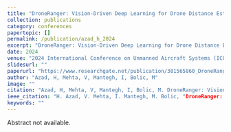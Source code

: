 ```yaml
---
title: "DroneRanger: Vision-Driven Deep Learning for Drone Distance Estimation"
collection: publications
category: conferences
papertopic: []
permalink: /publication/azad_h_2024
excerpt: "DroneRanger: Vision-Driven Deep Learning for Drone Distance Estimation published in 2024 International Conference on Unmanned Aircraft Systems (ICUAS)."
date: 2024
venue: "2024 International Conference on Unmanned Aircraft Systems (ICUAS)"
slidesurl: ""
paperurl: "https://www.researchgate.net/publication/381565860_DroneRanger_Vision-Driven_Deep_Learning_for_Drone_Distance_Estimation"
author: "Azad, H, Mehta, V, Mantegh, I, Bolic, M"
image: ""
citation: "Azad, H, Mehta, V, Mantegh, I, Bolic, M. DroneRanger: Vision-Driven Deep Learning for Drone Distance Estimation. 2024 International Conference on Unmanned Aircraft Systems (ICUAS), 2024."
ieee_citation: "H. Azad, V. Mehta, I. Mantegh, M. Bolic, "DroneRanger: Vision-Driven Deep Learning for Drone Distance Estimation," 2024 International Conference on Unmanned Aircraft Systems (ICUAS), pp. 442--449, 2024."
keywords: ""
---
```




Abstract not available.
